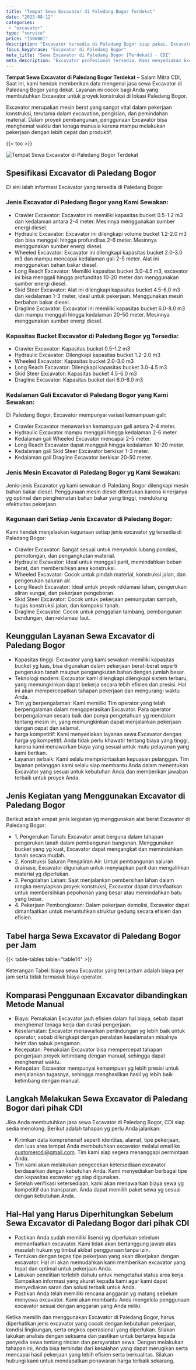 ```yaml
---
title: "Tempat Sewa Excavator di Paledang Bogor Terdekat"
date: "2023-08-12"
categories:
 - "excavator"
type: "service"
price: "[50000]"
description: "Excavator tersedia di Paledang Bogor siap pakai. Excavator unggulan untuk proyek pembangunan yang membutuhkan peralatan profesional dengan performa optimal. Konsultasikan kebutuhan Anda."
focus_keyphrase: "Excavator di Paledang Bogor"
meta_title: "Sewa Excavator di Paledang Bogor [Terdekat] - CDI"
meta_description: "Excavator profesional tersedia. Kami menyediakan Excavator berkualitas untuk mendukung produktivitas. Penawaran spesial minggu ini tersedia."
---
```


**Tempat Sewa Excavator di Paledang Bogor Terdekat** – Salam Mitra CDI, Saat ini, kami hendak memberikan data mengenai jasa sewa Excavator di Paledang Bogor yang dekat. Layanan ini cocok bagi Anda yang membutuhkan Excavator untuk proyek konstruksi di lokasi Paledang Bogor.

Excavator merupakan mesin berat yang sangat vital dalam pekerjaan konstruksi, terutama dalam excavation, pengisian, dan pemindahan material. Dalam proyek pembangunan, penggunaan Excavator bisa menghemat waktu dan tenaga manusia karena mampu melakukan pekerjaan dengan lebih cepat dan produktif.

{{< toc >}}

![Tempat Sewa Excavator di Paledang Bogor Terdekat](/images/excavator/excavator-22.jpg)

## Spesifikasi Excavator di Paledang Bogor

Di sini ialah informasi Excavator yang tersedia di Paledang Bogor:

### Jenis Excavator di Paledang Bogor yang Kami Sewakan:

*   Crawler Excavator: Excavator ini memiliki kapasitas bucket 0.5-1.2 m3 dan kedalaman antara 2-4 meter. Mesinnya menggunakan sumber energi diesel.
*   Hydraulic Excavator: Excavator ini dilengkapi volume bucket 1.2-2.0 m3 dan bisa menggali hingga profunditas 2-6 meter. Mesinnya menggunakan sumber energi diesel.
*   Wheeled Excavator: Excavator ini dilengkapi kapasitas bucket 2.0-3.0 m3 dan mampu mencapai kedalaman gali 2-5 meter. Alat ini menggunakan bahan bakar diesel.
*   Long Reach Excavator: Memiliki kapasitas bucket 3.0-4.5 m3, excavator ini bisa menggali hingga profunditas 10-20 meter dan menggunakan sumber energi diesel.
*   Skid Steer Excavator: Alat ini dilengkapi kapasitas bucket 4.5-6.0 m3 dan kedalaman 1-3 meter, ideal untuk pekerjaan. Menggunakan mesin berbahan bakar diesel.
*   Dragline Excavator: Excavator ini memiliki kapasitas bucket 6.0-8.0 m3 dan mampu menggali hingga kedalaman 20-50 meter. Mesinnya menggunakan sumber energi diesel.

### Kapasitas Bucket Excavator di Paledang Bogor yg Tersedia:

*   Crawler Excavator: Kapasitas bucket 0.5-1.2 m3
*   Hydraulic Excavator: Dilengkapi kapasitas bucket 1.2-2.0 m3
*   Wheeled Excavator: Kapasitas bucket 2.0-3.0 m3
*   Long Reach Excavator: Dilengkapi kapasitas bucket 3.0-4.5 m3
*   Skid Steer Excavator: Kapasitas bucket 4.5-6.0 m3
*   Dragline Excavator: Kapasitas bucket dari 6.0-8.0 m3

### Kedalaman Gali Excavator di Paledang Bogor yang Kami Sewakan:

Di Paledang Bogor, Excavator mempunyai variasi kemampuan gali:

*   Crawler Excavator menawarkan kemampuan gali antara 2-4 meter.
*   Hydraulic Excavator mampu menggali hingga kedalaman 2-6 meter.
*   Kedalaman gali Wheeled Excavator mencapai 2-5 meter.
*   Long Reach Excavator dapat menggali hingga kedalaman 10-20 meter.
*   Kedalaman gali Skid Steer Excavator berkisar 1-3 meter.
*   Kedalaman gali Dragline Excavator berkisar 20-50 meter.

### Jenis Mesin Excavator di Paledang Bogor yg Kami Sewakan:

Jenis-jenis Excavator yg kami sewakan di Paledang Bogor dilengkapi mesin bahan bakar diesel. Penggunaan mesin diesel ditentukan karena kinerjanya yg optimal dan penghematan bahan bakar yang tinggi, mendukung efektivitas pekerjaan.

### Kegunaan dari Setiap Jenis Excavator di Paledang Bogor:

Kami hendak menjelaskan kegunaan setiap jenis excavator yg tersedia di Paledang Bogor:

*   Crawler Excavator: Sangat sesuai untuk menyodok lubang pondasi, pemotongan, dan pengangkutan material.
*   Hydraulic Excavator: Ideal untuk menggali parit, memindahkan beban berat, dan membersihkan area konstruksi.
*   Wheeled Excavator: Cocok untuk pindah material, konstruksi jalan, dan pengerukan saluran air.
*   Long Reach Excavator: Ideal untuk proyek reklamasi lahan, pengerukan aliran sungai, dan pekerjaan pengeboran.
*   Skid Steer Excavator: Cocok untuk pekerjaan pemungutan sampah, tugas konstruksi jalan, dan kompaksi tanah.
*   Dragline Excavator: Cocok untuk penggalian tambang, pembangunan bendungan, dan reklamasi laut.

## Keunggulan Layanan Sewa Excavator di Paledang Bogor

*   Kapasitas tinggi: Excavator yang kami sewakan memiliki kapasitas bucket yg luas, bisa digunakan dalam pekerjaan berat-berat seperti pengerukan tanah maupun pengangkutan bahan dengan jumlah besar.
*   Teknologi modern: Excavator kami dilengkapi dilengkapi sistem terbaru, yang memungkinkan dapat bekerja secara lebih efisien dan presisi. Hal ini akan mempercepatkan tahapan pekerjaan dan mengurangi waktu Anda.
*   Tim yg berpengalaman: Kami memiliki Tim operator yang telah berpengalaman dalam mengoperasikan Excavator. Para operator berpengalaman secara baik dan punya pengetahuan yg mendalam tentang mesin ini, yang memungkinkan dapat menjalankan pekerjaan dengan cepat dan selamat.
*   harga kompetitif: Kami menyediakan layanan sewa Excavator dengan harga yg kompetitif. Anda tidak perlu khawatir tentang biaya yang tinggi, karena kami menawarkan biaya yang sesuai untuk mutu pelayanan yang kami berikan.
*   Layanan terbaik: Kami selalu memprioritaskan kepuasan pelanggan. Tim layanan pelanggan kami selalu siap membantu Anda dalam menentukan Excavator yang sesuai untuk kebutuhan Anda dan memberikan jawaban terbaik untuk proyek Anda.

## Jenis Kegiatan yang Menggunakan Excavator di Paledang Bogor

Berikut adalah empat jenis kegiatan yg menggunakan alat berat Excavator di Paledang Bogor:

*   1\. Pengerukan Tanah: Excavator amat berguna dalam tahapan pengerukan tanah dalam pembangunan bangunan. Menggunakan bucket yang yg kuat, Excavator dapat mengangkat dan memindahkan tanah secara mudah.
*   2\. Konstruksi Saluran Pengaliran Air: Untuk pembangunan saluran drainase, Excavator digunakan untuk menyiapkan parit dan mengalihkan material yg diperlukan.
*   3\. Pengolahan Lahan: Saat menjalankan pembersihan lahan dalam rangka menyiapkan proyek konstruksi, Excavator dapat dimanfaatkan untuk membersihkan pepohonan yang besar atau memindahkan batu yang besar.
*   4\. Pekerjaan Pembongkaran: Dalam pekerjaan demolisi, Excavator dapat dimanfaatkan untuk meruntuhkan struktur gedung secara efisien dan efisien.

## Tabel harga Sewa Excavator di Paledang Bogor per Jam

{{< table-tables table="table14" >}}

Keterangan Tabel: biaya sewa Excavator yang tercantum adalah biaya per jam serta tidak termasuk biaya operator.

## Komparasi Penggunaan Excavator dibandingkan Metode Manual

*   Biaya: Pemakaian Excavator jauh efisien dalam hal biaya, sebab dapat menghemat tenaga kerja dan durasi pengerjaan.
*   Keselamatan: Excavator menawarkan perlindungan yg lebih baik untuk operator, sebab dilengkapi dengan peralatan keselamatan misalnya helm dan sabuk pengaman.
*   Kecepatan: Pemakaian Excavator bisa mempercepat tahapan pengerjaan proyek ketimbang dengan manual, sehingga dapat menghemat waktu.
*   Ketepatan: Excavator mempunyai kemampuan yg lebih presisi untuk menjalankan tugasnya, sehingga menghasilkan hasil yg lebih baik ketimbang dengan manual.

## Langkah Melakukan Sewa Excavator di Paledang Bogor dari pihak CDI

Jika Anda membutuhkan jasa sewa Excavator di Paledang Bogor, CDI siap sedia menolong. Berikut adalah tahapan yg perlu Anda jalankan:

*   Kirimkan data komprehensif seperti identitas, alamat, tipe pekerjaan, dan luas area tempat Anda membutuhkan excavator melalui email ke customercdi@gmail.com. Tim kami siap segera menanggapi permintaan Anda.
*   Tim kami akan melakukan pengecekan ketersediaan excavator berdasarkan dengan kebutuhan Anda. Kami menyediakan berbagai tipe dan kapasitas excavator yg siap digunakan.
*   Setelah verifikasi ketersediaan, kami akan menawarkan biaya sewa yg kompetitif dan transparan. Anda dapat memilih paket sewa yg sesuai dengan kebutuhan Anda.

## Hal-Hal yang Harus Diperhitungkan Sebelum Sewa Excavator di Paledang Bogor dari pihak CDI

*   Pastikan Anda sudah memiliki lisensi yg diperlukan sebelum memanfaatkan excavator. Kami tidak akan bertanggung jawab atas masalah hukum yg timbul akibat penggunaan tanpa izin.
*   Tentukan dengan tegas tipe pekerjaan yang akan dikerjakan dengan excavator. Hal ini akan memudahkan kami memberikan excavator yang tepat dan optimal untuk pekerjaan Anda.
*   Lakukan penelitian terlebih dahulu untuk mengetahui status area kerja. Sampaikan informasi yang akurat kepada kami agar kami dapat menyediakan saran dan solusi terbaik untuk Anda.
*   Pastikan Anda telah memiliki rencana anggaran yg matang sebelum menyewa excavator. Kami akan membantu Anda mengelola penggunaan excavator sesuai dengan anggaran yang Anda miliki.

Ketika memilih dan menggunakan Excavator di Paledang Bogor, harus diperhatikan jenis excavator yang cocok dengan kebutuhan pekerjaan, kondisi lingkungan, serta ongkos operasional yang diperlukan. Silakan lakukan analisis dengan seksama dan pastikan untuk bertanya kepada penyedia sewa tentang rincian dan persyaratan sewa. Dengan melakukan tahapan ini, Anda bisa terhindar dari kesalahan yang dapat merugikan serta mencapai hasil pekerjaan yang lebih efisien serta berkualitas. Silakan hubungi kami untuk mendapatkan penawaran harga terbaik sekarang.